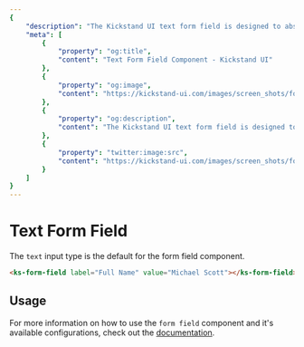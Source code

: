 ```yaml
---
{
    "description": "The Kickstand UI text form field is designed to abstract away complexity and provide a consistent user experience as well as some features to improve usability.",
    "meta": [
        {
            "property": "og:title",
            "content": "Text Form Field Component - Kickstand UI"
        },
        {
            "property": "og:image",
            "content": "https://kickstand-ui.com/images/screen_shots/form-field.png"
        },
        {
            "property": "og:description",
            "content": "The Kickstand UI text form field is designed to abstract away complexity and provide a consistent user experience as well as some features to improve usability."
        },
        {
            "property": "twitter:image:src",
            "content": "https://kickstand-ui.com/images/screen_shots/form-field.png"
        }
    ]
}
---
```


# Text Form Field

The `text` input type is the default for the form field component.

<div class="my-xl">
    <ks-form-field label="Full Name" value="Michael Scott"></ks-form-field>
</div>

```html
<ks-form-field label="Full Name" value="Michael Scott"></ks-form-field>
```

## Usage

For more information on how to use the `form field` component and it's available configurations, check out the [documentation](./form-field.md).
